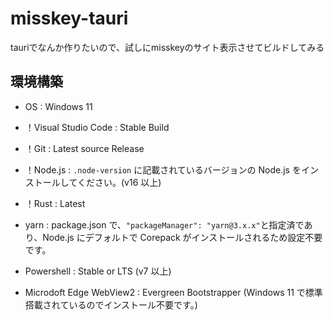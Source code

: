 # misskey-tauri
tauriでなんか作りたいので、試しにmisskeyのサイト表示させてビルドしてみる

## 環境構築

- OS
  : Windows 11

- ！Visual Studio Code
  : Stable Build

- ！Git
  : Latest source Release

- ！Node.js
  : `.node-version` に記載されているバージョンの Node.js をインストールしてください。(v16 以上)

- ！Rust
  : Latest

- yarn
  : package.json で、`"packageManager": "yarn@3.x.x"`と指定済であり、Node.js にデフォルトで Corepack がインストールされるため設定不要です。

- Powershell
  : Stable or LTS (v7 以上)

- Microdoft Edge WebView2
  : Evergreen Bootstrapper (Windows 11 で標準搭載されているのでインストール不要です。)
